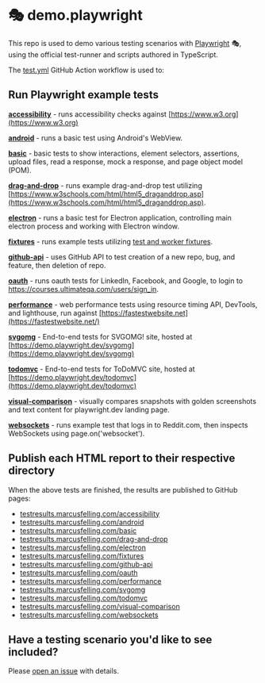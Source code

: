 # 🎭 demo.playwright

This repo is used to demo various testing scenarios with [Playwright](https://playwright.dev/) 🎭, using the official test-runner and scripts authored in TypeScript.

The [test.yml](../../actions/workflows/test.yml) GitHub Action workflow is used to:

## Run Playwright example tests

**[accessibility](./accessibility/tests/example.spec.ts)** - runs accessibility checks against [https://www.w3.org](https://www.w3.org)

**[android](./android/tests/example.spec.ts)** - runs a basic test using Android's WebView.

**[basic](./basic)** - basic tests to show interactions, element selectors, assertions, upload files, read a response, mock a response, and page object model (POM).

**[drag-and-drop](./drag-and-drop/tests/example.spec.ts)** - runs example drag-and-drop test utilizing [https://www.w3schools.com/html/html5_draganddrop.asp](https://www.w3schools.com/html/html5_draganddrop.asp).

**[electron](./electron/tests/example.spec.ts)** - runs a basic test for Electron application, controlling main electron process and working with Electron window.

**[fixtures](./fixtures/tests)** - runs example tests utilizing [test and worker fixtures](https://playwright.dev/docs/test-fixtures).

**[github-api](./github-api/tests/example.spec.ts)** - uses GitHub API to test creation of a new repo, bug, and feature, then deletion of repo.

**[oauth](./oauth/tests/example.spec.ts)** - runs oauth tests for LinkedIn, Facebook, and Google, to login to <https://courses.ultimateqa.com/users/sign_in>.

**[performance](./performance/tests/example.spec.ts)** - web performance tests using resource timing API, DevTools, and lighthouse, run against
[https://fastestwebsite.net](https://fastestwebsite.net/)

**[svgomg](./svgomg/tests/example.spec.ts)** - End-to-end tests for SVGOMG! site, hosted at [https://demo.playwright.dev/svgomg](https://demo.playwright.dev/svgomg)

**[todomvc](./todomvc/tests/example.spec.ts)** - End-to-end tests for ToDoMVC site, hosted at [https://demo.playwright.dev/todomvc](https://demo.playwright.dev/todomvc)

**[visual-comparison](./visual-comparison/tests/example.spec.ts)** - visually compares snapshots with golden screenshots and text content for playwright.dev landing page.

**[websockets](./websockets/tests/example.spec.ts)** - runs example test that logs in to Reddit.com, then inspects WebSockets using page.on('websocket').

## Publish each HTML report to their respective directory

When the above tests are finished, the results are published to GitHub pages:

* [testresults.marcusfelling.com/accessibility](https://testresults.marcusfelling.com/accessibility)
* [testresults.marcusfelling.com/android](https://testresults.marcusfelling.com/android)
* [testresults.marcusfelling.com/basic](https://testresults.marcusfelling.com/basic)
* [testresults.marcusfelling.com/drag-and-drop](https://testresults.marcusfelling.com/drag-and-drop)
* [testresults.marcusfelling.com/electron](https://testresults.marcusfelling.com/electron)
* [testresults.marcusfelling.com/fixtures](https://testresults.marcusfelling.com/fixtures)
* [testresults.marcusfelling.com/github-api](https://testresults.marcusfelling.com/github-api)
* [testresults.marcusfelling.com/oauth](https://testresults.marcusfelling.com/oauth)
* [testresults.marcusfelling.com/performance](https://testresults.marcusfelling.com/performance)
* [testresults.marcusfelling.com/svgomg](https://testresults.marcusfelling.com/svgomg)
* [testresults.marcusfelling.com/todomvc](https://testresults.marcusfelling.com/todomvc)
* [testresults.marcusfelling.com/visual-comparison](https://testresults.marcusfelling.com/visual-comparison)
* [testresults.marcusfelling.com/websockets](https://testresults.marcusfelling.com/websockets)

## Have a testing scenario you'd like to see included?

Please [open an issue](../../issues/new?assignees=MarcusFelling&labels=testing-scenario-idea&template=testing-scenario-idea-template.md&title=%5BIdea+for+testing+scenario%5D) with details.